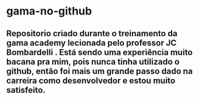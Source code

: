 # gama-no-github
## Repositorio criado durante o treinamento da gama academy lecionada pelo professor JC Bombardelli . Está sendo uma experiência muito bacana pra mim, pois nunca tinha utilizado o github, então foi mais um grande passo dado na carreira como desenvolvedor e estou muito satisfeito. 

